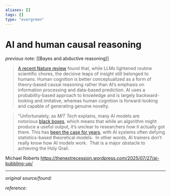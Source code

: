 ```yaml
---
aliases: []
tags: []
type: "evergreen"
---
```


# AI and human causal reasoning

_previous note:_ [[Bayes and abductive reasoning]]

> [A recent Nature review](https://thenextrecession.wordpress.com/2024/06/06/ai-again/) found that, while LLMs lightened routine scientific chores, the decisive leaps of insight still belonged to humans. Human cognition is better conceptualized as a form of theory-based causal reasoning rather than AI’s emphasis on information processing and data-based prediction. AI uses a probability-based approach to knowledge and is largely backward-looking and imitative, whereas human cognition is forward-looking and capable of generating genuine novelty.

> "Unfortunately, as *MIT Tech* explains, many AI models are notorious [black boxes](https://theconversation.com/what-is-a-black-box-a-computer-scientist-explains-what-it-means-when-the-inner-workings-of-ais-are-hidden-203888), which means that while an algorithm might produce a useful output, it’s unclear to researchers how it actually got there. This has [been the case for years](https://www.technologyreview.com/2017/04/11/5113/the-dark-secret-at-the-heart-of-ai/), with AI systems often defying statistics-based theoretical models.  In other words, AI trainers don’t really know how AI models work.  That is a major obstacle to achieving the Holy Grail.

Michael Roberts <https://thenextrecession.wordpress.com/2025/07/27/ai-bubbling-up/>


---

_original source/found:_ 

_reference:_ 



